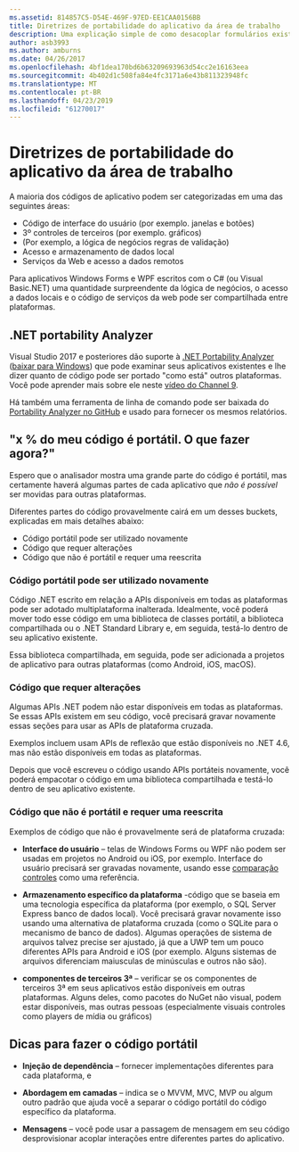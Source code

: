 ```yaml
---
ms.assetid: 814857C5-D54E-469F-97ED-EE1CAA0156BB
title: Diretrizes de portabilidade do aplicativo da área de trabalho
description: Uma explicação simple de como desacoplar formulários existentes do Windows ou aplicativos WPF para criar aplicativos de plataforma cruzada para ser executado no macOS, iOS, Android, bem como UWP/Windows 10.
author: asb3993
ms.author: amburns
ms.date: 04/26/2017
ms.openlocfilehash: 4bf1dea170bd6b63209693963d54cc2e16163eea
ms.sourcegitcommit: 4b402d1c508fa84e4fc3171a6e43b811323948fc
ms.translationtype: MT
ms.contentlocale: pt-BR
ms.lasthandoff: 04/23/2019
ms.locfileid: "61270017"
---
```

# <a name="desktop-app-porting-guidance"></a>Diretrizes de portabilidade do aplicativo da área de trabalho

A maioria dos códigos de aplicativo podem ser categorizadas em uma das seguintes áreas:

* Código de interface do usuário (por exemplo. janelas e botões)
* 3º controles de terceiros (por exemplo. gráficos)
* (Por exemplo, a lógica de negócios regras de validação)
* Acesso e armazenamento de dados local
* Serviços da Web e acesso a dados remotos

Para aplicativos Windows Forms e WPF escritos com o C# (ou Visual Basic.NET) uma quantidade surpreendente da lógica de negócios, o acesso a dados locais e o código de serviços da web pode ser compartilhada entre plataformas.

## <a name="net-portability-analyzer"></a>.NET portability Analyzer

Visual Studio 2017 e posteriores dão suporte à [.NET Portability Analyzer](https://docs.microsoft.com/dotnet/articles/standard/portability-analyzer) ([baixar para Windows](https://marketplace.visualstudio.com/items?itemName=ConnieYau.NETPortabilityAnalyzer)) que pode examinar seus aplicativos existentes e lhe dizer quanto de código pode ser portado "como está" outros plataformas. Você pode aprender mais sobre ele neste [vídeo do Channel 9](https://channel9.msdn.com/Blogs/Seth-Juarez/A-Brief-Look-at-the-NET-Portability-Analyzer).

Há também uma ferramenta de linha de comando pode ser baixada do [Portability Analyzer no GitHub](https://github.com/Microsoft/dotnet-apiport) e usado para fornecer os mesmos relatórios.

## <a name="x-of-my-code-is-portable-what-next"></a>"x % do meu código é portátil. O que fazer agora?"

Espero que o analisador mostra uma grande parte do código é portátil, mas certamente haverá algumas partes de cada aplicativo que _não é possível_ ser movidas para outras plataformas.

Diferentes partes do código provavelmente cairá em um desses buckets, explicadas em mais detalhes abaixo:

* Código portátil pode ser utilizado novamente
* Código que requer alterações
* Código que não é portátil e requer uma reescrita

### <a name="re-useable-portable-code"></a>Código portátil pode ser utilizado novamente

Código .NET escrito em relação a APIs disponíveis em todas as plataformas pode ser adotado multiplataforma inalterada. Idealmente, você poderá mover todo esse código em uma biblioteca de classes portátil, a biblioteca compartilhada ou o .NET Standard Library e, em seguida, testá-lo dentro de seu aplicativo existente.

Essa biblioteca compartilhada, em seguida, pode ser adicionada a projetos de aplicativo para outras plataformas (como Android, iOS, macOS).

### <a name="code-that-requires-changes"></a>Código que requer alterações

Algumas APIs .NET podem não estar disponíveis em todas as plataformas. Se essas APIs existem em seu código, você precisará gravar novamente essas seções para usar as APIs de plataforma cruzada.

Exemplos incluem usam APIs de reflexão que estão disponíveis no .NET 4.6, mas não estão disponíveis em todas as plataformas.

Depois que você escreveu o código usando APIs portáteis novamente, você poderá empacotar o código em uma biblioteca compartilhada e testá-lo dentro de seu aplicativo existente.

### <a name="code-that-isnt-portable-and-requires-a-re-write"></a>Código que não é portátil e requer uma reescrita

Exemplos de código que não é provavelmente será de plataforma cruzada:

- **Interface do usuário** – telas de Windows Forms ou WPF não podem ser usadas em projetos no Android ou iOS, por exemplo. Interface do usuário precisará ser gravadas novamente, usando esse [comparação controles](~/cross-platform/desktop/controls/index.md) como uma referência.

- **Armazenamento específico da plataforma** -código que se baseia em uma tecnologia específica da plataforma (por exemplo, o SQL Server Express banco de dados local). Você precisará gravar novamente isso usando uma alternativa de plataforma cruzada (como o SQLite para o mecanismo de banco de dados).
Algumas operações de sistema de arquivos talvez precise ser ajustado, já que a UWP tem um pouco diferentes APIs para Android e iOS (por exemplo. Alguns sistemas de arquivos diferenciam maiusculas de minúsculas e outros não são).

- **componentes de terceiros 3ª** – verificar se os componentes de terceiros 3ª em seus aplicativos estão disponíveis em outras plataformas. Alguns deles, como pacotes do NuGet não visual, podem estar disponíveis, mas outras pessoas (especialmente visuais controles como players de mídia ou gráficos)

## <a name="tips-for-making-code-portable"></a>Dicas para fazer o código portátil

- **Injeção de dependência** – fornecer implementações diferentes para cada plataforma, e

- **Abordagem em camadas** – indica se o MVVM, MVC, MVP ou algum outro padrão que ajuda você a separar o código portátil do código específico da plataforma.

- **Mensagens** – você pode usar a passagem de mensagem em seu código desprovisionar acoplar interações entre diferentes partes do aplicativo.
